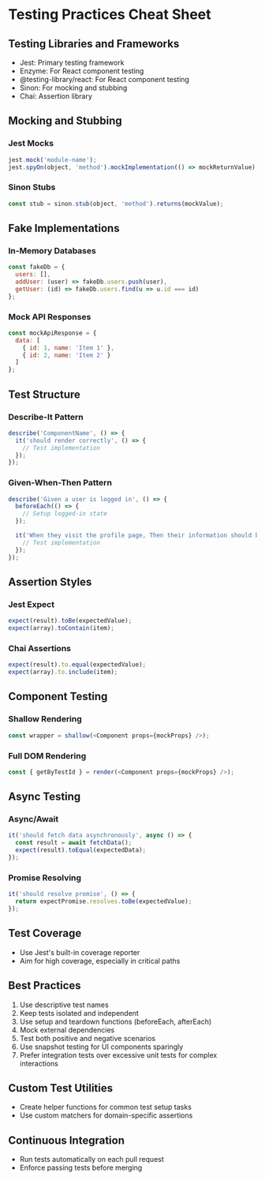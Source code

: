 # Testing Practices Cheat Sheet

## Testing Libraries and Frameworks

- Jest: Primary testing framework
- Enzyme: For React component testing
- @testing-library/react: For React component testing
- Sinon: For mocking and stubbing
- Chai: Assertion library

## Mocking and Stubbing

### Jest Mocks

```javascript
jest.mock('module-name');
jest.spyOn(object, 'method').mockImplementation(() => mockReturnValue);
```

### Sinon Stubs

```javascript
const stub = sinon.stub(object, 'method').returns(mockValue);
```

## Fake Implementations

### In-Memory Databases

```javascript
const fakeDb = {
  users: [],
  addUser: (user) => fakeDb.users.push(user),
  getUser: (id) => fakeDb.users.find(u => u.id === id)
};
```

### Mock API Responses

```javascript
const mockApiResponse = {
  data: [
    { id: 1, name: 'Item 1' },
    { id: 2, name: 'Item 2' }
  ]
};
```

## Test Structure

### Describe-It Pattern

```javascript
describe('ComponentName', () => {
  it('should render correctly', () => {
    // Test implementation
  });
});
```

### Given-When-Then Pattern

```javascript
describe('Given a user is logged in', () => {
  beforeEach(() => {
    // Setup logged-in state
  });

  it('When they visit the profile page, Then their information should be displayed', () => {
    // Test implementation
  });
});
```

## Assertion Styles

### Jest Expect

```javascript
expect(result).toBe(expectedValue);
expect(array).toContain(item);
```

### Chai Assertions

```javascript
expect(result).to.equal(expectedValue);
expect(array).to.include(item);
```

## Component Testing

### Shallow Rendering

```javascript
const wrapper = shallow(<Component props={mockProps} />);
```

### Full DOM Rendering

```javascript
const { getByTestId } = render(<Component props={mockProps} />);
```

## Async Testing

### Async/Await

```javascript
it('should fetch data asynchronously', async () => {
  const result = await fetchData();
  expect(result).toEqual(expectedData);
});
```

### Promise Resolving

```javascript
it('should resolve promise', () => {
  return expectPromise.resolves.toBe(expectedValue);
});
```

## Test Coverage

- Use Jest's built-in coverage reporter
- Aim for high coverage, especially in critical paths

## Best Practices

1. Use descriptive test names
2. Keep tests isolated and independent
3. Use setup and teardown functions (beforeEach, afterEach)
4. Mock external dependencies
5. Test both positive and negative scenarios
6. Use snapshot testing for UI components sparingly
7. Prefer integration tests over excessive unit tests for complex interactions

## Custom Test Utilities

- Create helper functions for common test setup tasks
- Use custom matchers for domain-specific assertions

## Continuous Integration

- Run tests automatically on each pull request
- Enforce passing tests before merging